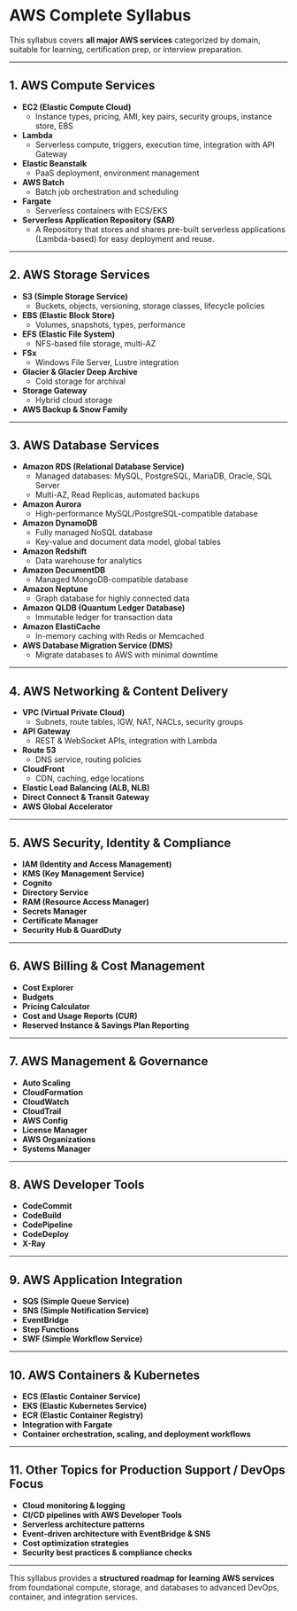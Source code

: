 # AWS Complete Syllabus

This syllabus covers **all major AWS services** categorized by domain, suitable for learning, certification prep, or interview preparation.

---

## 1. AWS Compute Services
- **EC2 (Elastic Compute Cloud)**
  - Instance types, pricing, AMI, key pairs, security groups, instance store, EBS
- **Lambda**
  - Serverless compute, triggers, execution time, integration with API Gateway
- **Elastic Beanstalk**
  - PaaS deployment, environment management
- **AWS Batch**
  - Batch job orchestration and scheduling
- **Fargate**
  - Serverless containers with ECS/EKS
- **Serverless Application Repository (SAR)**
  - A Repository that stores and shares pre-built serverless applications (Lambda-based) for easy deployment and reuse.

---

## 2. AWS Storage Services
- **S3 (Simple Storage Service)**
  - Buckets, objects, versioning, storage classes, lifecycle policies
- **EBS (Elastic Block Store)**
  - Volumes, snapshots, types, performance
- **EFS (Elastic File System)**
  - NFS-based file storage, multi-AZ
- **FSx**
  - Windows File Server, Lustre integration
- **Glacier & Glacier Deep Archive**
  - Cold storage for archival
- **Storage Gateway**
  - Hybrid cloud storage
- **AWS Backup & Snow Family**

---

## 3. AWS Database Services
- **Amazon RDS (Relational Database Service)**
  - Managed databases: MySQL, PostgreSQL, MariaDB, Oracle, SQL Server
  - Multi-AZ, Read Replicas, automated backups
- **Amazon Aurora**
  - High-performance MySQL/PostgreSQL-compatible database
- **Amazon DynamoDB**
  - Fully managed NoSQL database
  - Key-value and document data model, global tables
- **Amazon Redshift**
  - Data warehouse for analytics
- **Amazon DocumentDB**
  - Managed MongoDB-compatible database
- **Amazon Neptune**
  - Graph database for highly connected data
- **Amazon QLDB (Quantum Ledger Database)**
  - Immutable ledger for transaction data
- **Amazon ElastiCache**
  - In-memory caching with Redis or Memcached
- **AWS Database Migration Service (DMS)**
  - Migrate databases to AWS with minimal downtime

---

## 4. AWS Networking & Content Delivery
- **VPC (Virtual Private Cloud)**
  - Subnets, route tables, IGW, NAT, NACLs, security groups
- **API Gateway**
  - REST & WebSocket APIs, integration with Lambda
- **Route 53**
  - DNS service, routing policies
- **CloudFront**
  - CDN, caching, edge locations
- **Elastic Load Balancing (ALB, NLB)**
- **Direct Connect & Transit Gateway**
- **AWS Global Accelerator**

---

## 5. AWS Security, Identity & Compliance
- **IAM (Identity and Access Management)**
- **KMS (Key Management Service)**
- **Cognito**
- **Directory Service**
- **RAM (Resource Access Manager)**
- **Secrets Manager**
- **Certificate Manager**
- **Security Hub & GuardDuty**

---

## 6. AWS Billing & Cost Management
- **Cost Explorer**
- **Budgets**
- **Pricing Calculator**
- **Cost and Usage Reports (CUR)**
- **Reserved Instance & Savings Plan Reporting**

---

## 7. AWS Management & Governance
- **Auto Scaling**
- **CloudFormation**
- **CloudWatch**
- **CloudTrail**
- **AWS Config**
- **License Manager**
- **AWS Organizations**
- **Systems Manager**

---

## 8. AWS Developer Tools
- **CodeCommit**
- **CodeBuild**
- **CodePipeline**
- **CodeDeploy**
- **X-Ray**

---

## 9. AWS Application Integration
- **SQS (Simple Queue Service)**
- **SNS (Simple Notification Service)**
- **EventBridge**
- **Step Functions**
- **SWF (Simple Workflow Service)**

---

## 10. AWS Containers & Kubernetes
- **ECS (Elastic Container Service)**
- **EKS (Elastic Kubernetes Service)**
- **ECR (Elastic Container Registry)**
- **Integration with Fargate**
- **Container orchestration, scaling, and deployment workflows**

---

## 11. Other Topics for Production Support / DevOps Focus
- **Cloud monitoring & logging**
- **CI/CD pipelines with AWS Developer Tools**
- **Serverless architecture patterns**
- **Event-driven architecture with EventBridge & SNS**
- **Cost optimization strategies**
- **Security best practices & compliance checks**

---

This syllabus provides a **structured roadmap for learning AWS services** from foundational compute, storage, and databases to advanced DevOps, container, and integration services.  

